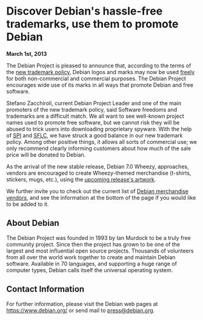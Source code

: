 
Discover Debian's hassle-free trademarks, use them
to promote Debian
====================================================================


**March 1st, 2013**



The Debian Project is pleased to announce that, according to the terms of
the [new trademark policy](https://www.debian.org/trademark#policy), Debian
logos and marks may now be used [freely](https://www.debian.org/intro/free)
for both non-commercial and commercial purposes. The Debian Project
encourages wide use of its marks in all ways that promote
Debian and free software.




Stefano Zacchiroli, current Debian Project Leader and one of the main
promoters of the new trademark policy, said Software freedoms and
trademarks are a difficult match. We all want to see well-known project
names used to promote free software, but we cannot risk they will be
abused to trick users into downloading proprietary spyware. With the help
of [SPI](https://www.spi-inc.org/) and [SFLC](http://www.softwarefreedom.org/), we have
struck a good balance in our new trademark policy. Among other
positive things, it allows all sorts of commercial use; we only
recommend clearly informing customers about how much of the sale price
will be donated to Debian.




As the arrival of the new stable release, Debian 7.0 Wheezy, approaches,
vendors are encouraged to create Wheezy-themed merchandise (t-shirts,
stickers, mugs, etc.), using the
[upcoming
release's artwork](https://wiki.debian.org/DebianArt/Themes/Joy).




We further invite you to check out the current list of
[Debian
merchandise vendors](https://www.debian.org/events/merchandise), and see the information at the bottom of the
page if you would like to be added to it.



About Debian
------------



The Debian Project was founded in 1993 by Ian Murdock to be a truly
free community project. Since then the project has grown to be one of
the largest and most influential open source projects. Thousands of
volunteers from all over the world work together to create and
maintain Debian software. Available in 70 languages, and
supporting a huge range of computer types, Debian calls itself the
universal operating system.



Contact Information
-------------------


For further information, please visit the Debian web pages at
<https://www.debian.org/> or send mail to
<press@debian.org>.



